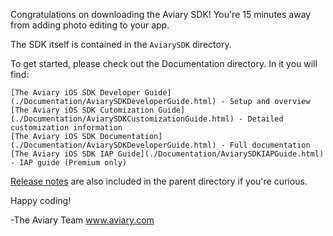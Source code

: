 Congratulations on downloading the Aviary SDK! You're 15 minutes away from adding photo editing to your app.

The SDK itself is contained in the `AviarySDK` directory. 

To get started, please check out the Documentation directory. In it you will find:

	[The Aviary iOS SDK Developer Guide](./Documentation/AviarySDKDeveloperGuide.html) - Setup and overview
	[The Aviary iOS SDK Cutomization Guide](./Documentation/AviarySDKCustomizationGuide.html) - Detailed customization information
	[The Aviary iOS SDK Documentation](./Documentation/AviarySDKDeveloperGuide.html) - Full documentation
	[The Aviary iOS SDK IAP Guide](./Documentation/AviarySDKIAPGuide.html) - IAP guide (Premium only)
		
[Release notes](./RELEASE.md) are also included in the parent directory if you're curious.

Happy coding!

-The Aviary Team
www.aviary.com